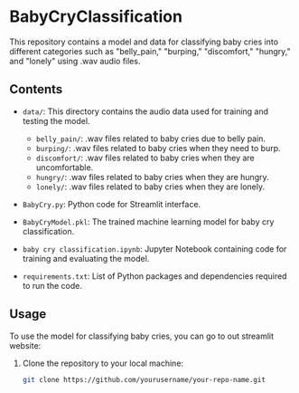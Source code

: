 # BabyCryClassification

This repository contains a model and data for classifying baby cries into different categories such as "belly_pain," "burping," "discomfort," "hungry," and "lonely" using .wav audio files.

## Contents

- `data/`: This directory contains the audio data used for training and testing the model.
  - `belly_pain/`: .wav files related to baby cries due to belly pain.
  - `burping/`: .wav files related to baby cries when they need to burp.
  - `discomfort/`: .wav files related to baby cries when they are uncomfortable.
  - `hungry/`: .wav files related to baby cries when they are hungry.
  - `lonely/`: .wav files related to baby cries when they are lonely.

- `BabyCry.py`: Python code for Streamlit interface.
- `BabyCryModel.pkl`: The trained machine learning model for baby cry classification.
- `baby cry classification.ipynb`: Jupyter Notebook containing code for training and evaluating the model.
- `requirements.txt`: List of Python packages and dependencies required to run the code.

## Usage

To use the model for classifying baby cries, you can go to out streamlit website:

1. Clone the repository to your local machine:

   ```bash
   git clone https://github.com/yourusername/your-repo-name.git
